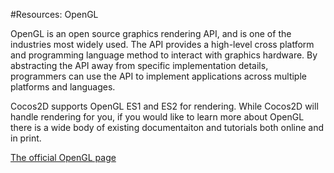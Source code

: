 #Resources: OpenGL

OpenGL is an open source graphics rendering API, and is one of the industries most widely used.  The API provides a high-level cross platform and programming language method to interact with graphics hardware.  By abstracting the API away from specific implementation details, programmers can use the API to implement applications across multiple platforms and languages.

Cocos2D supports OpenGL ES1 and ES2 for rendering.  While Cocos2D will handle rendering for you, if you would like to learn more about OpenGL there is a wide body of existing documentaiton and tutorials both online and in print.

[The official OpenGL page](www.opengl.org)
